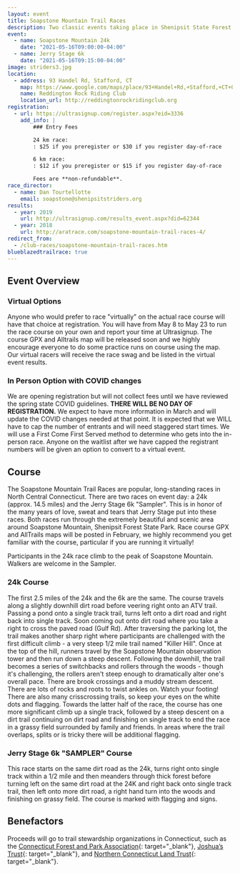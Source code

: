 ```yaml
---
layout: event
title: Soapstone Mountain Trail Races
description: Two classic events taking place in Shenipsit State Forest - the Soapstone Mountain 24k and the 6k Jerry Stage Sampler
event: 
  - name: Soapstone Mountain 24k
    date: "2021-05-16T09:00:00-04:00"
  - name: Jerry Stage 6k
    date: "2021-05-16T09:15:00-04:00"
image: striders3.jpg
location:
  - address: 93 Handel Rd, Stafford, CT
    map: https://www.google.com/maps/place/93+Handel+Rd,+Stafford,+CT+06076/@41.9594363,-72.4005459,17z/data=!3m1!4b1!4m2!3m1!1s0x89e6f2751fad0143:0x157a4407e9f30641
    name: Reddington Rock Riding Club
    location_url: http://reddingtonrockridingclub.org
registration: 
  - url: https://ultrasignup.com/register.aspx?eid=3336
    add_info: |
        ### Entry Fees

        24 km race:
        : $25 if you preregister or $30 if you register day-of-race

        6 km race:
        : $12 if you preregister or $15 if you register day-of-race

        Fees are **non-refundable**.
race_director:
  - name: Dan Tourtellotte
    email: soapstone@shenipsitstriders.org
results: 
  - year: 2019
    url: http://ultrasignup.com/results_event.aspx?did=62344
  - year: 2018
    url: http://aratrace.com/soapstone-mountain-trail-races-4/
redirect_from:
  - /club-races/soapstone-mountain-trail-races.htm
blueblazedtrailrace: true
---
```


## Event Overview

### Virtual Options
Anyone who would prefer to race "virtually" on the actual race course will have that choice at registration. You will have from May 8 to May 23 to run the race course on your own and report your time at Ultrasignup. The course GPX and Alltrails map will be released soon and we highly encourage everyone to do some practice runs on course using the map. Our virtual racers will receive the race swag and be listed in the virtual event results.

### In Person Option with COVID changes
We are opening registration but will not collect fees until we have reviewed the spring state COVID guidelines. **THERE WILL BE NO DAY OF REGISTRATION.** We expect to have more information in March and will update the COVID changes needed at that point. It is expected that we WILL have to cap the number of entrants and will need staggered start times. We will use a First Come First Served method to determine who gets into the in-person race. Anyone on the waitlist after we have capped the registrant numbers will be given an option to convert to a virtual event.

## Course

The Soapstone Mountain Trail Races are popular, long-standing races in North Central Connecticut. There are two races on event day: a 24k (approx. 14.5 miles) and the Jerry Stage 6k "Sampler". This is in honor of the many years of love, sweat and tears that Jerry Stage put into these races. Both races run through the extremely beautiful and scenic area around Soapstone Mountain, Shenipsit Forest State Park. Race course GPX and AllTrails maps will be posted in February, we highly recommend you get familiar with the course, particular if you are running it virtually!

Participants in the 24k race climb to the peak of Soapstone Mountain. Walkers are welcome in the Sampler.

### 24k Course
The first 2.5 miles of the 24k and the 6k are the same. The course travels along a slightly downhill dirt road before veering right onto an ATV trail. Passing a pond onto a single track trail, turns left onto a dirt road and right back into single track. Soon coming out onto dirt road where you take a right to cross the paved road (Gulf Rd). After traversing the parking lot, the trail makes another sharp right where participants are challenged with the first difficult climb - a very steep 1/2 mile trail named "Killer Hill". Once at the top of the hill, runners travel by the Soapstone Mountain observation tower and then run down a steep descent. Following the downhill, the trail becomes a series of switchbacks and rollers through the woods - though it's challenging, the rollers aren't steep enough to dramatically alter one's overall pace. There are brook crossings and a muddy stream descent. There are lots of rocks and roots to twist ankles on. Watch your footing! There are also many crisscrossing trails, so keep your eyes on the white dots and flagging. Towards the latter half of the race, the course has one more significant climb up a single track, followed by a steep descent on a dirt trail continuing on dirt road and finishing on single track to end the race in a grassy field surrounded by family and friends. In areas where the trail overlaps, splits or is tricky there will be additional flagging.

### Jerry Stage 6k "SAMPLER" Course
This race starts on the same dirt road as the 24k, turns right onto single track within a 1/2 mile and then meanders through thick forest before turning left on the same dirt road at the 24K and right back onto single track trail, then left onto more dirt road, a right hand turn into the woods and finishing on grassy field. The course is marked with flagging and signs.

## Benefactors
Proceeds will go to trail stewardship organizations in Connecticut, such as the [Connecticut Forest and Park Association](https://www.ctwoodlands.org/){: target="_blank"}, [Joshua’s Trust](https://joshuastrust.org/){: target="_blank"}, and [Northern Connecticut Land Trust](https://northernctlandtrust.org/){: target="_blank"}.
